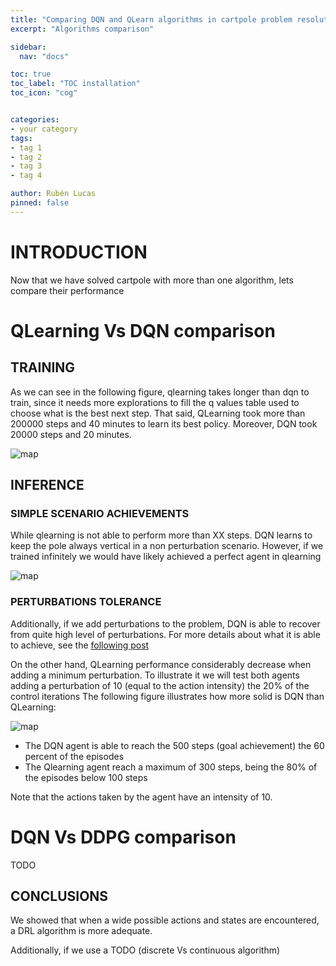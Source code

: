 ```yaml
---
title: "Comparing DQN and QLearn algorithms in cartpole problem resolution"
excerpt: "Algorithms comparison"

sidebar:
  nav: "docs"

toc: true
toc_label: "TOC installation"
toc_icon: "cog"


categories:
- your category
tags:
- tag 1
- tag 2
- tag 3
- tag 4

author: Rubén Lucas
pinned: false
---
```


# INTRODUCTION

Now that we have solved cartpole with more than one algorithm, lets compare their performance

# QLearning Vs DQN comparison

## TRAINING

As we can see in the following figure, qlearning takes longer than dqn to train, since it needs more explorations
to fill the q values table used to choose what is the best next step.
That said, QLearning took more than 200000 steps and 40 minutes to learn its best policy.
Moreover, DQN took 20000 steps and 20 minutes.

<p><img src="/2020-phd-ruben-lucas/assets/images/results_images/cartpole/solidityExperiments/algorithms_comparison/dqn_qlearning_training.png" alt="map" class="img-responsive" /></p>

## INFERENCE

### SIMPLE SCENARIO ACHIEVEMENTS

While qlearning is not able to perform more than XX steps. DQN learns to keep the pole always vertical in a 
non perturbation scenario.
However, if we trained infinitely we would have likely achieved a perfect agent in qlearning

<p><img src="/2020-phd-ruben-lucas/assets/images/results_images/cartpole/solidityExperiments/algorithms_comparison/dqn_qlearning_base_inference.png" alt="map" class="img-responsive" /></p>

### PERTURBATIONS TOLERANCE

Additionally, if we add perturbations to the problem, DQN is able to recover from quite high level of perturbations.
For more details about what it is able to achieve, see the [following post](https://roboticslaburjc.github.io/2020-phd-ruben-lucas/projects/2022-10-17-RLStudio_cartpole_dqn_experiments_refinement/)

On the other hand, QLearning performance considerably decrease when adding a minimum perturbation.
To illustrate it we will test both agents adding a perturbation of 10 (equal to the action intensity) the 20% of the control iterations
The following figure illustrates how more solid is DQN than QLearning: 

<p><img src="/2020-phd-ruben-lucas/assets/images/results_images/cartpole/solidityExperiments/algorithms_comparison/dqn_qlearning_perturbations_inference.png" alt="map" class="img-responsive" /></p>

- The DQN agent is able to reach the 500 steps (goal achievement) the 60 percent of the episodes
- The Qlearning agent reach a maximum of 300 steps, being the 80% of the episodes below 100 steps

Note that the actions taken by the agent have an intensity of 10.

# DQN Vs DDPG comparison

TODO

## CONCLUSIONS

We showed that when a wide possible actions and states are encountered, a DRL algorithm is more adequate.

Additionally, if we use a  TODO (discrete Vs continuous algorithm)